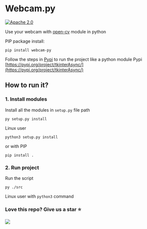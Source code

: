 # Webcam.py

[![Apache 2.0](https://img.shields.io/badge/License-Apache%202.0-blue.svg)](https://opensource.org/licenses/Apache-2.0)


Use your webcam with [open-cv](https://opencv.org/) module in python


PIP package install:
```
pip install webcam-py
```

Follow the steps in [Pypi](https://pypi.org) to run the project like a python module
Pypi [https://pypi.org/project/tkinterAsync/](https://pypi.org/project/tkinterAsync/)



## How to run it?

### 1. Install modules

Install all the modules in `setup.py` file path
```
py setup.py install 
```

Linux user
```
python3 setup.py install
```

or with PIP
```
pip install .
```

### 2. Run project

Run the script
```
py ./src
```

Linux user with `python3` command


### Love this repo? Give us a star ⭐

<a href="./">
  <img src="https://img.shields.io/badge/webcam.py-Rate-blue">
</a>